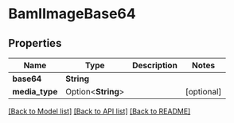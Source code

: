 # BamlImageBase64

## Properties

Name | Type | Description | Notes
------------ | ------------- | ------------- | -------------
**base64** | **String** |  | 
**media_type** | Option<**String**> |  | [optional]

[[Back to Model list]](../README.md#documentation-for-models) [[Back to API list]](../README.md#documentation-for-api-endpoints) [[Back to README]](../README.md)


